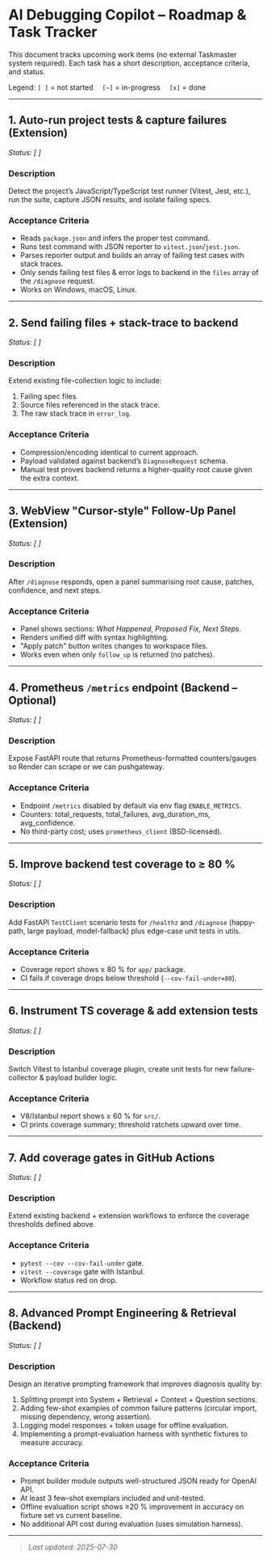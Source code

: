 # AI Debugging Copilot – Roadmap & Task Tracker

This document tracks upcoming work items (no external Taskmaster system required).  Each task has a short description, acceptance criteria, and status.

Legend:
`[ ]` = not started  `[~]` = in-progress  `[x]` = done

---

## 1. Auto-run project tests & capture failures (Extension)
*Status: [ ]*

### Description
Detect the project’s JavaScript/TypeScript test runner (Vitest, Jest, etc.), run the suite, capture JSON results, and isolate failing specs.

### Acceptance Criteria
- Reads `package.json` and infers the proper test command.
- Runs test command with JSON reporter to `vitest.json`/`jest.json`.
- Parses reporter output and builds an array of failing test cases with stack traces.
- Only sends failing test files & error logs to backend in the `files` array of the `/diagnose` request.
- Works on Windows, macOS, Linux.

---

## 2. Send failing files + stack-trace to backend
*Status: [ ]*

### Description
Extend existing file-collection logic to include:
1. Failing spec files.
2. Source files referenced in the stack trace.
3. The raw stack trace in `error_log`.

### Acceptance Criteria
- Compression/encoding identical to current approach.
- Payload validated against backend’s `DiagnoseRequest` schema.
- Manual test proves backend returns a higher-quality root cause given the extra context.

---

## 3. WebView "Cursor-style" Follow-Up Panel (Extension)
*Status: [ ]*

### Description
After `/diagnose` responds, open a panel summarising root cause, patches, confidence, and next steps.

### Acceptance Criteria
- Panel shows sections: *What Happened*, *Proposed Fix*, *Next Steps*.
- Renders unified diff with syntax highlighting.
- "Apply patch" button writes changes to workspace files.
- Works even when only `follow_up` is returned (no patches).

---

## 4. Prometheus `/metrics` endpoint (Backend – Optional)
*Status: [ ]*

### Description
Expose FastAPI route that returns Prometheus-formatted counters/gauges so Render can scrape or we can pushgateway.

### Acceptance Criteria
- Endpoint `/metrics` disabled by default via env flag `ENABLE_METRICS`.
- Counters: total_requests, total_failures, avg_duration_ms, avg_confidence.
- No third-party cost; uses `prometheus_client` (BSD-licensed).

---

## 5. Improve backend test coverage to ≥ 80 %
*Status: [ ]*

### Description
Add FastAPI `TestClient` scenario tests for `/healthz` and `/diagnose` (happy-path, large payload, model-fallback) plus edge-case unit tests in utils.

### Acceptance Criteria
- Coverage report shows ≥ 80 % for `app/` package.
- CI fails if coverage drops below threshold (`--cov-fail-under=80`).

---

## 6. Instrument TS coverage & add extension tests
*Status: [ ]*

### Description
Switch Vitest to Istanbul coverage plugin, create unit tests for new failure-collector & payload builder logic.

### Acceptance Criteria
- V8/Istanbul report shows ≥ 60 % for `src/`.
- CI prints coverage summary; threshold ratchets upward over time.

---

## 7. Add coverage gates in GitHub Actions
*Status: [ ]*

### Description
Extend existing backend + extension workflows to enforce the coverage thresholds defined above.

### Acceptance Criteria
- `pytest --cov --cov-fail-under` gate.
- `vitest --coverage` gate with Istanbul.
- Workflow status red on drop.

---

## 8. Advanced Prompt Engineering & Retrieval (Backend)
*Status: [ ]*

### Description
Design an iterative prompting framework that improves diagnosis quality by:
1. Splitting prompt into System + Retrieval + Context + Question sections.
2. Adding few-shot examples of common failure patterns (circular import, missing dependency, wrong assertion).
3. Logging model responses + token usage for offline evaluation.
4. Implementing a prompt-evaluation harness with synthetic fixtures to measure accuracy.

### Acceptance Criteria
- Prompt builder module outputs well-structured JSON ready for OpenAI API.
- At least 3 few-shot exemplars included and unit-tested.
- Offline evaluation script shows ≥20 % improvement in accuracy on fixture set vs current baseline.
- No additional API cost during evaluation (uses simulation harness).

---

> _Last updated: 2025-07-30_
